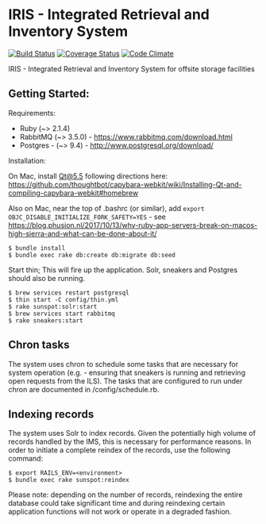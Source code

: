 # IRIS - Integrated Retrieval and Inventory System
[![Build Status](https://travis-ci.org/ndlib/annex-ims.svg?branch=master)](https://travis-ci.org/ndlib/annex-ims)
[![Coverage Status](https://coveralls.io/repos/ndlib/annex-ims/badge.svg)](https://coveralls.io/r/ndlib/annex-ims)
[![Code Climate](https://codeclimate.com/github/ndlib/annex-ims/badges/gpa.svg)](https://codeclimate.com/github/ndlib/annex-ims)

IRIS - Integrated Retrieval and Inventory System for offsite storage facilities

## Getting Started:

Requirements:

* Ruby (~> 2.1.4)
* RabbitMQ (~> 3.5.0) - https://www.rabbitmq.com/download.html
* Postgres - (~> 9.4) - http://www.postgresql.org/download/

Installation:

On Mac, install Qt@5.5 following directions here: https://github.com/thoughtbot/capybara-webkit/wiki/Installing-Qt-and-compiling-capybara-webkit#homebrew

Also on Mac, near the top of .bashrc (or similar), add `export OBJC_DISABLE_INITIALIZE_FORK_SAFETY=YES` - see https://blog.phusion.nl/2017/10/13/why-ruby-app-servers-break-on-macos-high-sierra-and-what-can-be-done-about-it/

```console
$ bundle install
$ bundle exec rake db:create db:migrate db:seed
```

Start thin; This will fire up the application. Solr, sneakers and Postgres should also be running.

```console
$ brew services restart postgresql
$ thin start -C config/thin.yml
$ rake sunspot:solr:start
$ brew services start rabbitmq
$ rake sneakers:start
```

## Chron tasks

The system uses chron to schedule some tasks that are necessary for system operation (e.g. - ensuring that sneakers is running and retrieving open requests from the ILS). The tasks that are configured to run under chron are documented in <app-dir>/config/schedule.rb.

## Indexing records

The system uses Solr to index records. Given the potentially high volume of records handled by the IMS, this is necessary for performance reasons. In order to initiate a complete reindex of the records, use the following command:

```console
$ export RAILS_ENV=<environment>
$ bundle exec rake sunspot:reindex
```

Please note: depending on the number of records, reindexing the entire database could take significant time and during reindexing certain application functions will not work or operate in a degraded fashion.
